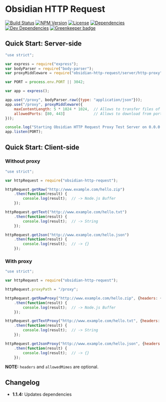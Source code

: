 # Obsidian HTTP Request

[![Build Status](https://travis-ci.org/wanadev/obsidian-http-request.svg?branch=master)](https://travis-ci.org/wanadev/obsidian-http-request)
[![NPM Version](http://img.shields.io/npm/v/obsidian-http-request.svg?style=flat)](https://www.npmjs.com/package/obsidian-http-request)
[![License](http://img.shields.io/npm/l/obsidian-http-request.svg?style=flat)](https://github.com/wanadev/obsidian-http-request/blob/master/LICENSE)
[![Dependencies](https://img.shields.io/david/wanadev/obsidian-http-request.svg?maxAge=2592000)]()
[![Dev Dependencies](https://img.shields.io/david/dev/wanadev/obsidian-http-request.svg?maxAge=2592000)]()
[![Greenkeeper badge](https://badges.greenkeeper.io/wanadev/obsidian-http-request.svg)](https://greenkeeper.io/)


## Quick Start: Server-side

```javascript
"use strict";

var express = require("express");
var bodyParser = require("body-parser");
var proxyMiddleware = require("obsidian-http-request/server/http-proxy");

var PORT = process.env.PORT || 3042;

var app = express();

app.use("/proxy", bodyParser.raw({type: "application/json"}));
app.use("/proxy", proxyMiddleware({
    maxContentLength: 5 * 1024 * 1024,  // Allows to transfer files of 5 MiB max
    allowedPorts: [80, 443]             // Allows to download from ports 80 (http) and 443 (https)
}));

console.log("Starting Obsidian HTTP Request Proxy Test Server on 0.0.0.0:" + PORT);
app.listen(PORT);
```


## Quick Start: Client-side

### Without proxy

```javascript
"use strict";

var httpRequest = require("obsidian-http-request");

httpRequest.getRaw("http://www.example.com/hello.zip")
    .then(function(result) {
        console.log(result);  // -> Node.js Buffer
    });

httpRequest.getText("http://www.example.com/hello.txt")
    .then(function(result) {
        console.log(result);  // -> String
    });

httpRequest.getJson("http://www.example.com/hello.json")
    .then(function(result) {
        console.log(result);  // -> {}
    });
```

### With proxy

```javascript
"use strict";

var httpRequest = require("obsidian-http-request");

httpRequest.proxyPath = "/proxy";

httpRequest.getRawProxy("http://www.example.com/hello.zip", {headers: {}, allowedMimes: []})
    .then(function(result) {
        console.log(result);  // -> Node.js Buffer
    });

httpRequest.getTextProxy("http://www.example.com/hello.txt", {headers: {}, allowedMimes: []})
    .then(function(result) {
        console.log(result);  // -> String
    });

httpRequest.getJsonProxy("http://www.example.com/hello.json", {headers: {}, allowedMimes: []})
    .then(function(result) {
        console.log(result);  // -> {}
    });
```

__NOTE:__ `headers` and `allowedMimes` are optional.


## Changelog

* **1.1.4:** Updates dependencies
